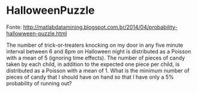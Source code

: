 # HalloweenPuzzle

Fonte: http://matlabdatamining.blogspot.com.br/2014/04/probability-hallowween-puzzle.html

The number of trick-or-treaters knocking on my door in any five minute interval between 6 and 8pm on Halloween night is distributed as a Poisson with a mean of 5 (ignoring time effects). The number of pieces of candy taken by each child, in addition to the expected one piece per child, is distributed as a Poisson with a mean of 1. What is the minimum number of pieces of candy that I should have on hand so that I have only a 5% probability of running out?
